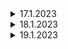 <details>

<summary>17.1.2023</summary>

# 17.1.2023

## Project

- Solo Project

  - todoList individual delete (local + server) done
  - todoList individual edit (not finish , need to ask)

- Team Project

  - still fixing parent to child with route issue

## Research

- For Team Project Issue

  - [Passing Data Through Link RRD](https://dev.to/medaminefh/passing-data-with-react-router-using-link-1h39)

## Code Testing

```
    let a = 3;

   console.log("Hello World")
```

</details>

<details>

<summary>18.1.2023</summary>

## Project

- Team Project

  - still fixing parent to child with route issue (done)
  - need to find a better way
  - create user

- Solo Project

  - still fixing todoList individual edit ( need to ask)

</details>

<details>

<summary>
  19.1.2023
</summary>
## Project

- Team Project

  - user create & delete done
  - need to add todo \*\*

- Learning

- [RTKQuery](https://redux.js.org/tutorials/essentials/part-7-rtk-query-basics)

</details>
